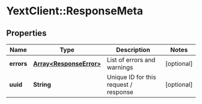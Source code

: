 # YextClient::ResponseMeta

## Properties
Name | Type | Description | Notes
------------ | ------------- | ------------- | -------------
**errors** | [**Array&lt;ResponseError&gt;**](ResponseError.md) | List of errors and warnings | [optional] 
**uuid** | **String** | Unique ID for this request / response | [optional] 


